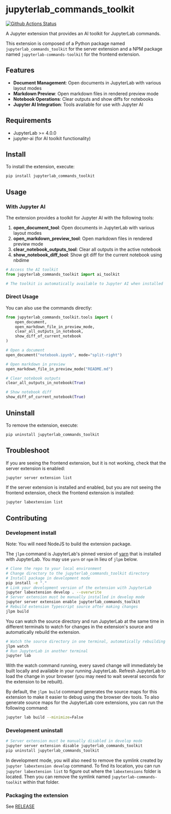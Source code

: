 # jupyterlab_commands_toolkit

[![Github Actions Status](https://github.com/jupyter-ai-contrib/jupyterlab-commands-toolkit/workflows/Build/badge.svg)](https://github.com/jupyter-ai-contrib/jupyterlab-commands-toolkit/actions/workflows/build.yml)

A Jupyter extension that provides an AI toolkit for JupyterLab commands.

This extension is composed of a Python package named `jupyterlab_commands_toolkit`
for the server extension and a NPM package named `jupyterlab-commands-toolkit`
for the frontend extension.

## Features

- **Document Management**: Open documents in JupyterLab with various layout modes
- **Markdown Preview**: Open markdown files in rendered preview mode
- **Notebook Operations**: Clear outputs and show diffs for notebooks
- **Jupyter AI Integration**: Tools available for use with Jupyter AI

## Requirements

- JupyterLab >= 4.0.0
- jupyter-ai (for AI toolkit functionality)

## Install

To install the extension, execute:

```bash
pip install jupyterlab_commands_toolkit
```

## Usage

### With Jupyter AI

The extension provides a toolkit for Jupyter AI with the following tools:

1. **open_document_tool**: Open documents in JupyterLab with various layout modes
2. **open_markdown_preview_tool**: Open markdown files in rendered preview mode
3. **clear_notebook_outputs_tool**: Clear all outputs in the active notebook
4. **show_notebook_diff_tool**: Show git diff for the current notebook using nbdime

```python
# Access the AI toolkit
from jupyterlab_commands_toolkit import ai_toolkit

# The toolkit is automatically available to Jupyter AI when installed
```

### Direct Usage

You can also use the commands directly:

```python
from jupyterlab_commands_toolkit.tools import (
    open_document,
    open_markdown_file_in_preview_mode,
    clear_all_outputs_in_notebook,
    show_diff_of_current_notebook
)

# Open a document
open_document("notebook.ipynb", mode="split-right")

# Open markdown in preview
open_markdown_file_in_preview_mode("README.md")

# Clear notebook outputs
clear_all_outputs_in_notebook(True)

# Show notebook diff
show_diff_of_current_notebook(True)
```

## Uninstall

To remove the extension, execute:

```bash
pip uninstall jupyterlab_commands_toolkit
```

## Troubleshoot

If you are seeing the frontend extension, but it is not working, check
that the server extension is enabled:

```bash
jupyter server extension list
```

If the server extension is installed and enabled, but you are not seeing
the frontend extension, check the frontend extension is installed:

```bash
jupyter labextension list
```

## Contributing

### Development install

Note: You will need NodeJS to build the extension package.

The `jlpm` command is JupyterLab's pinned version of
[yarn](https://yarnpkg.com/) that is installed with JupyterLab. You may use
`yarn` or `npm` in lieu of `jlpm` below.

```bash
# Clone the repo to your local environment
# Change directory to the jupyterlab_commands_toolkit directory
# Install package in development mode
pip install -e "."
# Link your development version of the extension with JupyterLab
jupyter labextension develop . --overwrite
# Server extension must be manually installed in develop mode
jupyter server extension enable jupyterlab_commands_toolkit
# Rebuild extension Typescript source after making changes
jlpm build
```

You can watch the source directory and run JupyterLab at the same time in different terminals to watch for changes in the extension's source and automatically rebuild the extension.

```bash
# Watch the source directory in one terminal, automatically rebuilding when needed
jlpm watch
# Run JupyterLab in another terminal
jupyter lab
```

With the watch command running, every saved change will immediately be built locally and available in your running JupyterLab. Refresh JupyterLab to load the change in your browser (you may need to wait several seconds for the extension to be rebuilt).

By default, the `jlpm build` command generates the source maps for this extension to make it easier to debug using the browser dev tools. To also generate source maps for the JupyterLab core extensions, you can run the following command:

```bash
jupyter lab build --minimize=False
```

### Development uninstall

```bash
# Server extension must be manually disabled in develop mode
jupyter server extension disable jupyterlab_commands_toolkit
pip uninstall jupyterlab_commands_toolkit
```

In development mode, you will also need to remove the symlink created by `jupyter labextension develop`
command. To find its location, you can run `jupyter labextension list` to figure out where the `labextensions`
folder is located. Then you can remove the symlink named `jupyterlab-commands-toolkit` within that folder.

### Packaging the extension

See [RELEASE](RELEASE.md)
